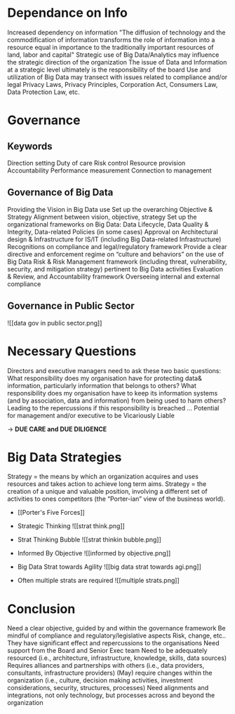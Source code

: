 # Dependance on Info
Increased dependency on information
	"The diffusion of technology and the commodification of information
	transforms the role of information into a resource equal in importance to the
	traditionally important resources of land, labor and capital"
Strategic use of Big Data/Analytics may influence the strategic direction of the organization
	The issue of Data and Information at a strategic level ultimately is the responsibility of the board
Use and utilization of Big Data may transect with issues related to compliance and/or legal
	Privacy Laws, Privacy Principles, Corporation Act, Consumers Law, Data Protection Law, etc.
# Governance
## Keywords
Direction setting
Duty of care
Risk control
Resource provision
Accountability
Performance measurement
Connection to management
## Governance of Big Data
Providing the Vision in Big Data use
Set up the overarching Objective & Strategy
	Alignment between vision, objective, strategy
Set up the organizational frameworks on Big Data:
	Data Lifecycle, Data Quality & Integrity, Data-related Policies (in some cases)
	Approval on Architectural design & Infrastructure for IS/IT (including Big Data-related Infrastructure)
	Recognitions on compliance and legal/regulatory framework
	Provide a clear directive and enforcement regime on “culture and behaviors” on the use of Big Data
	Risk & Risk Management framework (including threat, vulnerability, security, and mitigation
	strategy) pertinent to Big Data activities
	Evaluation & Review, and Accountability framework
Overseeing internal and external compliance

## Governance in Public Sector
![[data gov in public sector.png]]

# Necessary Questions
Directors and executive managers need to ask these two basic questions:
	What responsibility does my organisation have for protecting data& information, particularly information that belongs to others?
	What responsibility does my organisation have to keep its information systems (and by association, data and information) from being used to harm others?
Leading to the repercussions if this responsibility is breached …
	Potential for management and/or executive to be Vicariously Liable

$\rightarrow$ **DUE CARE and DUE DILIGENCE**

# Big Data Strategies
Strategy = the means by which an organization acquires and uses resources and takes action to achieve long term aims.
Strategy = the creation of a unique and valuable position, involving a different set of activities to ones competitors (the “Porter-ian” view of the business world).
- [[Porter's Five Forces]]
- Strategic Thinking
![[strat think.png]]
- Strat Thinking Bubble
![[strat thinkin bubble.png]]
- Informed By Objective
![[informed by objective.png]]
- Big Data Strat towards Agility
![[big data strat towards agi.png]]

- Often multiple strats are required
![[multiple strats.png]]

# Conclusion
Need a clear objective, guided by and within the governance framework
	Be mindful of compliance and regulatory/legislative aspects
	Risk, change, etc.. They have significant effect and repercussions to the organisations
Need support from the Board and Senior Exec team
Need to be adequately resourced (i.e., architecture, infrastructure, knowledge, skills, data sources)
Requires alliances and partnerships with others (i.e., data providers, consultants, infrastructure providers)
(May) require changes within the organization (i.e., culture, decision making activities, investment considerations, security, structures, processes)
Need alignments and integrations, not only technology, but processes across and beyond the organization